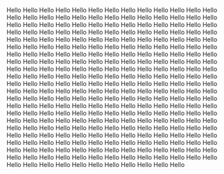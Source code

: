 Hello
Hello
Hello
Hello
Hello
Hello
Hello
Hello
Hello
Hello
Hello
Hello
Hello
Hello
Hello
Hello
Hello
Hello
Hello
Hello
Hello
Hello
Hello
Hello
Hello
Hello
Hello
Hello
Hello
Hello
Hello
Hello
Hello
Hello
Hello
Hello
Hello
Hello
Hello
Hello
Hello
Hello
Hello
Hello
Hello
Hello
Hello
Hello
Hello
Hello
Hello
Hello
Hello
Hello
Hello
Hello
Hello
Hello
Hello
Hello
Hello
Hello
Hello
Hello
Hello
Hello
Hello
Hello
Hello
Hello
Hello
Hello
Hello
Hello
Hello
Hello
Hello
Hello
Hello
Hello
Hello
Hello
Hello
Hello
Hello
Hello
Hello
Hello
Hello
Hello
Hello
Hello
Hello
Hello
Hello
Hello
Hello
Hello
Hello
Hello
Hello
Hello
Hello
Hello
Hello
Hello
Hello
Hello
Hello
Hello
Hello
Hello
Hello
Hello
Hello
Hello
Hello
Hello
Hello
Hello
Hello
Hello
Hello
Hello
Hello
Hello
Hello
Hello
Hello
Hello
Hello
Hello
Hello
Hello
Hello
Hello
Hello
Hello
Hello
Hello
Hello
Hello
Hello
Hello
Hello
Hello
Hello
Hello
Hello
Hello
Hello
Hello
Hello
Hello
Hello
Hello
Hello
Hello
Hello
Hello
Hello
Hello
Hello
Hello
Hello
Hello
Hello
Hello
Hello
Hello
Hello
Hello
Hello
Hello
Hello
Hello
Hello
Hello
Hello
Hello
Hello
Hello
Hello
Hello
Hello
Hello
Hello
Hello
Hello
Hello
Hello
Hello
Hello
Hello
Hello
Hello
Hello
Hello
Hello
Hello
Hello
Hello
Hello
Hello
Hello
Hello
Hello
Hello
Hello
Hello
Hello
Hello
Hello
Hello
Hello
Hello
Hello
Hello
Hello
Hello
Hello
Hello
Hello
Hello
Hello
Hello
Hello
Hello
Hello
Hello
Hello
Hello
Hello
Hello
Hello
Hello
Hello
Hello
Hello
Hello
Hello
Hello
Hello
Hello
Hello
Hello
Hello
Hello
Hello
Hello
Hello
Hello
Hello
Hello
Hello
Hello
Hello
Hello
Hello
Hello
Hello
Hello
Hello
Hello
Hello
Hello
Hello
Hello
Hello
Hello
Hello
Hello
Hello
Hello
Hello
Hello
Hello
Hello
Hello
Hello
Hello
Hello
Hello
Hello
